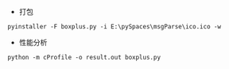 * 打包
 
`
pyinstaller -F boxplus.py -i E:\pySpaces\msgParse\ico.ico -w
`
* 性能分析

`
python -m cProfile -o result.out boxplus.py
`
